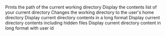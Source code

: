 Prints the path of the current working directory
Display the contents list of your current directory
Changes the working directory to the user's home directory
Display current directory contents in a long format
Display current directory contents including hidden files
Display current directory content in long format with user id
